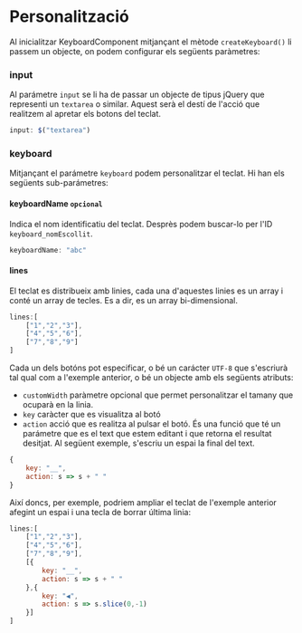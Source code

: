 # Personalització

Al inicialitzar KeyboardComponent mitjançant el mètode `createKeyboard()` li passem un objecte, on podem configurar els següents paràmetres:

### input

Al parámetre `input` se li ha de passar un objecte de tipus jQuery que representi un `textarea` o similar. Aquest serà el destí de l'acció que realitzem al apretar els botons del teclat.
```javascript
input: $("textarea")
```

### keyboard

Mitjançant el parámetre `keyboard` podem personalitzar el teclat. Hi han els següents sub-parámetres:
#### keyboardName `opcional`

Indica el nom identificatiu del teclat. Desprès podem buscar-lo per l'ID `keyboard_nomEscollit`.
```javascript
keyboardName: "abc"
```

#### lines
El teclat es distribueix amb linies, cada una d'aquestes linies es un array i conté un array de tecles. Es a dir, es un array bi-dimensional.

```javascript
lines:[
	["1","2","3"],
	["4","5","6"],
	["7","8","9"]
]
```

Cada un dels botóns pot especificar, o bé un carácter `UTF-8` que s'escriurà tal qual com a l'exemple anterior, o bé un objecte amb els següents atributs:
 - `customWidth` paràmetre opcional que permet personalitzar el tamany que ocuparà en la linia.
 - `key` caràcter que es visualitza al botó
 - `action` acció que es realitza al pulsar el botó. És una funció que té un parámetre que es el text que estem editant i que retorna el resultat desitjat. Al següent exemple, s'escriu un espai la final del text.

```javascript
{
	key: "__",
	action: s => s + " "
}
```
Així doncs, per exemple, podriem ampliar el teclat de l'exemple anterior afegint un espai i una tecla de borrar última linia:
```javascript
lines:[
	["1","2","3"],
	["4","5","6"],
	["7","8","9"],
	[{
		key: "__",
		action: s => s + " "
	},{
		key: "◀️",
		action: s => s.slice(0,-1)
	}]
]
```
